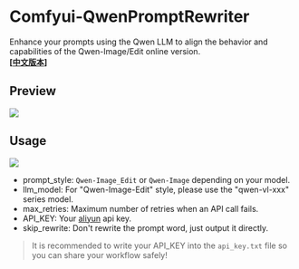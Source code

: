 # Comfyui-QwenPromptRewriter
Enhance your prompts using the Qwen LLM to align the behavior and capabilities of the Qwen-Image/Edit online version.  
**[[中文版本](./readme_zh.md)]**

## Preview
![](./img/preview.jpg)

## Usage
![](./img/nodes.png)  

- prompt\_style: `Qwen-Image_Edit` or `Qwen-Image` depending on your model.  
- llm\_model: For "Qwen-Image-Edit" style, please use the "qwen-vl-xxx" series model.    
- max\_retries: Maximum number of retries when an API call fails.  
- API\_KEY: Your [aliyun](https://www.aliyun.com/product/bailian) api key.  
- skip\_rewrite: Don't rewrite the prompt word, just output it directly.  

>  It is recommended to write your API_KEY into the `api_key.txt` file so you can share your workflow safely!
